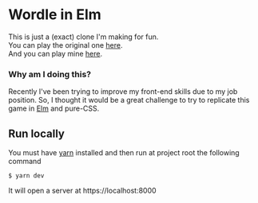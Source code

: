 # Wordle in Elm

This is just a (exact) clone I'm making for fun. <br>
You can play the original one [here](https://www.powerlanguage.co.uk/wordle/). <br>
And you can play mine [here](https://niccomaganeli.github.io/Wordelm/).

### Why am I doing this?
Recently I've been trying to improve my front-end skills due to my job position. So, I thought it would be a great challenge to try to replicate this game in [Elm](https://elm-lang.org/) and pure-CSS.


## Run locally

You must have [yarn](https://yarnpkg.com/getting-started/install) installed and then run at project root the following command

```console
$ yarn dev
```

It will open a server at https://localhost:8000
